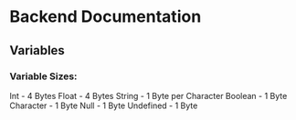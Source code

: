 # Backend Documentation

## Variables

### Variable Sizes:
Int - 4 Bytes
Float - 4 Bytes
String - 1 Byte per Character
Boolean - 1 Byte
Character - 1 Byte
Null - 1 Byte
Undefined - 1 Byte